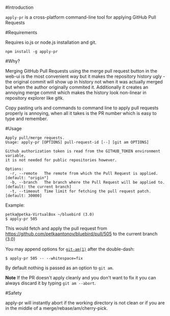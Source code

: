 #Introduction

`apply-pr` is a cross-platform command-line tool for applying GitHub Pull Requests

#Requirements

Requires io.js or node.js installation and git.

```
npm install -g apply-pr
```

#Why?

Merging GitHub Pull Requests using the merge pull request button in the web-ui is the most convenient way but it makes the repository history  ugly - the original commit will show up in history not when it was actually merged but when the author originally commited it. Additionally
it creates an annoying merge commit which makes the history look non-linear in repository explorer like gitk.

Copy pasting urls and commands to command line to apply pull requests properly is annoying, when all it takes is the PR number which is easy to type and remember.

#Usage

```
Apply pull/merge requests.
Usage: apply-pr [OPTIONS] pull-request-id [--] [git am OPTIONS]

Github authorization token is read from the GITHUB_TOKEN environment variable,
it is not needed for public repositories however.

Options:
  -r, --remote   The remote from which the Pull Request is applied.     [default: "origin"]
  -b, --branch   The branch where the Pull Request will be applied to.  [default: the current branch]
  -t, --timeout  Time limit for fetching the pull request patch.        [default: 30000]
```

Example:

```
petka@petka-VirtualBox ~/bluebird (3.0)
$ apply-pr 505
```

This would fetch and apply the pull request from https://github.com/petkaantonov/bluebird/pull/505 to the current branch (3.0)

You may append options for [`git-am(1)`](https://www.kernel.org/pub/software/scm/git/docs/git-am.html) after the double-dash:

```
$ apply-pr 505 -- --whitespace=fix
```

By default nothing is passed as an option to `git am`.

**Note** If the PR doesn't apply cleanly and you don't want to fix it you can always discard it by typing `git am --abort`.

#Safety

apply-pr will instantly abort if the working directory is not clean or if you are in the middle of a merge/rebase/am/cherry-pick.
